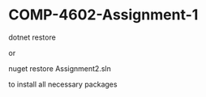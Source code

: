 # COMP-4602-Assignment-1

dotnet restore

or

nuget restore Assignment2.sln

to install all necessary packages
